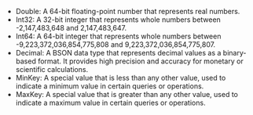 - Double: A 64-bit floating-point number that represents real numbers.
- Int32: A 32-bit integer that represents whole numbers between -2,147,483,648 and 2,147,483,647.
- Int64: A 64-bit integer that represents whole numbers between -9,223,372,036,854,775,808 and 9,223,372,036,854,775,807.
- Decimal: A BSON data type that represents decimal values as a binary-based format. It provides high precision and accuracy for monetary or scientific calculations.
- MinKey: A special value that is less than any other value, used to indicate a minimum value in certain queries or operations.
- MaxKey: A special value that is greater than any other value, used to indicate a maximum value in certain queries or operations.
